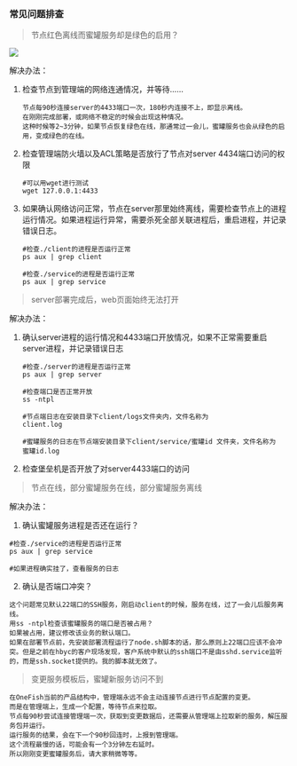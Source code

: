 ### 常见问题排查

> 节点红色离线而蜜罐服务却是绿色的启用？

![](https://hfish.cn-bj.ufileos.com/images/WechatIMG3065.jpg)



解决办法：

1. 检查节点到管理端的网络连通情况，并等待……

   ```shell
   节点每90秒连接server的4433端口一次，180秒内连接不上，即显示离线。
   在刚刚完成部署，或网络不稳定的时候会出现这种情况。
   这种时候等2~3分钟，如果节点恢复绿色在线，那通常过一会儿，蜜罐服务也会从绿色的启用，变成绿色的在线。
   ```

2. 检查管理端防火墙以及ACL策略是否放行了节点对server 4434端口访问的权限

   ```shell
   #可以用wget进行测试
   wget 127.0.0.1:4433
   ```

3. 如果确认网络访问正常，节点在server那里始终离线，需要检查节点上的进程运行情况。如果进程运行异常，需要杀死全部关联进程后，重启进程，并记录错误日志。

   ```shell
   #检查./client的进程是否运行正常
   ps aux | grep client
   
   #检查./service的进程是否运行正常	
   ps aux | grep service
   ```

   

> server部署完成后，web页面始终无法打开

解决办法：

1. 确认server进程的运行情况和4433端口开放情况，如果不正常需要重启server进程，并记录错误日志

   ```shell
   #检查./server的进程是否运行正常
   ps aux | grep server
   
   #检查端口是否正常开放
   ss -ntpl
   
   #节点端日志在安装目录下client/logs文件夹内，文件名称为
   client.log
   
   #蜜罐服务的日志在节点端安装目录下client/service/蜜罐id 文件夹，文件名称为
   蜜罐id.log
   ```

2. 检查堡垒机是否开放了对server4433端口的访问

     

> 节点在线，部分蜜罐服务在线，部分蜜罐服务离线

解决办法：

1. 确认蜜罐服务进程是否还在运行？

```shell
#检查./service的进程是否运行正常	
ps aux | grep service

#如果进程确实挂了，查看服务的日志
```

2. 确认是否端口冲突？

```shell
这个问题常见默认22端口的SSH服务，刚启动client的时候，服务在线，过了一会儿后服务离线。
用ss -ntpl检查该蜜罐服务的端口是否被占用？
如果被占用，建议修改该业务的默认端口。
如果在部署节点前，先安装部署流程运行了node.sh脚本的话，那么原则上22端口应该不会冲突。但是之前在hbyc的客户现场发现，客户系统中默认的ssh端口不是由sshd.service监听的，而是ssh.socket提供的。我的脚本就无效了。
```

> 变更服务模板后，蜜罐新服务访问不到

```shell
在OneFish当前的产品结构中，管理端永远不会主动连接节点进行节点配置的变更。
而是在管理端上，生成一个配置，等待节点来拉取。
节点每90秒尝试连接管理端一次，获取到变更数据后，还需要从管理端上拉取新的服务，解压服务包并运行。
运行服务的结果，会在下一个90秒回连时，上报到管理端。
这个流程最慢的话，可能会有一个3分钟左右延时。
所以刚刚变更蜜罐服务后，请大家稍微等等。
```

